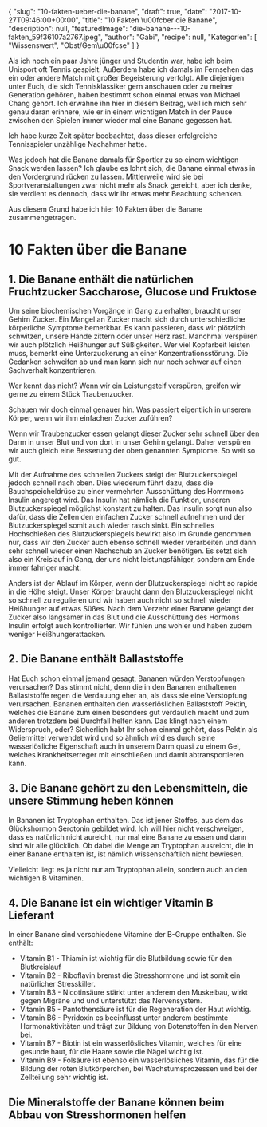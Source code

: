 {
    "slug": "10-fakten-ueber-die-banane",
    "draft": true,
    "date": "2017-10-27T09:46:00+00:00",
    "title": "10 Fakten \u00fcber die Banane",
    "description": null,
    "featuredImage": "die-banane---10-fakten_59f36107a2767.jpeg",
    "author": "Gabi",
    "recipe": null,
    "Kategorien": [
        "Wissenswert",
        "Obst\/Gem\u00fcse"
    ]
}

Als ich noch ein paar Jahre jünger und Studentin war, habe ich beim Unisport oft Tennis gespielt. Außerdem habe ich damals im Fernsehen das ein oder andere Match mit großer Begeisterung verfolgt. Alle diejenigen unter Euch, die sich Tennisklassiker gern anschauen oder zu meiner Generation gehören, haben bestimmt schon einmal etwas von Michael Chang gehört. Ich erwähne ihn hier in diesem Beitrag, weil ich mich sehr genau daran erinnere, wie er in einem wichtigen Match in der Pause zwischen den Spielen immer wieder mal eine Banane gegessen hat.

Ich habe kurze Zeit später beobachtet, dass dieser erfolgreiche Tennisspieler unzählige Nachahmer hatte.

Was jedoch hat die Banane damals für Sportler zu so einem wichtigen Snack werden lassen? Ich glaube es lohnt sich, die Banane einmal etwas in den Vordergrund rücken zu lassen. Mittlerweile wird sie bei Sportveranstaltungen zwar nicht mehr als Snack gereicht, aber ich denke, sie verdient es dennoch, dass wir ihr etwas mehr Beachtung schenken.

Aus diesem Grund habe ich hier 10 Fakten über die Banane zusammengetragen.

# 10 Fakten über die Banane

## 1. Die Banane enthält die natürlichen Fruchtzucker Saccharose, Glucose und Fruktose

Um seine biochemischen Vorgänge in Gang zu erhalten, braucht unser Gehirn Zucker. Ein Mangel an Zucker macht sich durch unterschiedliche körperliche Symptome bemerkbar. Es kann passieren, dass wir plötzlich schwitzen, unsere Hände zittern oder unser Herz rast. Manchmal verspüren wir auch plötzlich Heißhunger auf Süßigkeiten. Wer viel Kopfarbeit leisten muss, bemerkt eine Unterzuckerung an einer Konzentrationsstörung. Die Gedanken schweifen ab und man kann sich nur noch schwer auf einen Sachverhalt konzentrieren.

Wer kennt das nicht? Wenn wir ein Leistungsteif verspüren, greifen wir gerne zu einem Stück Traubenzucker.

Schauen wir doch einmal genauer hin. Was passiert eigentlich in unserem Körper, wenn wir ihm einfachen Zucker zuführen?

Wenn wir Traubenzucker essen gelangt dieser Zucker sehr schnell über den Darm in unser Blut und von dort in unser Gehirn gelangt. Daher verspüren wir auch gleich eine Besserung der oben genannten Symptome. So weit so gut.

Mit der Aufnahme des schnellen Zuckers steigt der Blutzuckerspiegel jedoch schnell nach oben. Dies wiederum führt dazu, dass die Bauchspeicheldrüse zu einer vermehrten Ausschüttung des Homrmons Insulin angeregt wird. Das Insulin hat nämlich die Funktion, unseren Blutzuckerspiegel möglichst konstant zu halten. Das Insulin sorgt nun also dafür, dass die Zellen den einfachen Zucker schnell aufnehmen und der Blutzuckerspiegel somit auch wieder rasch sinkt. Ein schnelles Hochschießen des Blutzuckerspiegels bewirkt also im Grunde genommen nur, dass wir den Zucker auch ebenso schnell wieder verarbeiten und dann sehr schnell wieder einen Nachschub an Zucker benötigen. Es setzt sich also ein Kreislauf in Gang, der uns nicht leistungsfähiger, sondern am Ende immer fahriger macht.

Anders ist der Ablauf im Körper, wenn der Blutzuckerspiegel nicht so rapide in die Höhe steigt. Unser Körper braucht dann den Blutzuckerspiegel nicht so schnell zu regulieren und wir haben auch nicht so schnell wieder Heißhunger auf etwas Süßes. Nach dem Verzehr einer Banane gelangt der Zucker also langsamer in das Blut und die Ausschüttung des Hormons Insulin erfolgt auch kontrollierter. Wir fühlen uns wohler und haben zudem weniger Heißhungerattacken.

## 2. Die Banane enthält Ballaststoffe

Hat Euch schon einmal jemand gesagt, Bananen würden Verstopfungen verursachen? Das stimmt nicht, denn die in den Bananen enthaltenen Ballaststoffe regen die Verdauung eher an, als dass sie eine Verstopfung verursachen. Bananen enthalten den wasserlöslichen Ballaststoff Pektin, welches die Banane zum einen besonders gut verdaulich macht und zum anderen trotzdem bei Durchfall helfen kann. Das klingt nach einem Widerspruch, oder? Sicherlich habt Ihr schon einmal gehört, dass Pektin als Geliermittel verwendet wird und so ähnlich wird es durch seine wasserlösliche Eigenschaft auch in unserem Darm quasi zu einem Gel, welches Krankheitserreger mit einschließen und damit abtransportieren kann.

## 3. Die Banane gehört zu den Lebensmitteln, die unsere Stimmung heben können

In Bananen ist Tryptophan enthalten. Das ist jener Stoffes, aus dem das Glückshormon Serotonin gebildet wird. Ich will hier nicht verschweigen, dass es natürlich nicht aureicht, nur mal eine Banane zu essen und dann sind wir alle glücklich. Ob dabei die Menge an Tryptophan ausreicht, die in einer Banane enthalten ist, ist nämlich wissenschaftlich nicht bewiesen.

Vielleicht liegt es ja nicht nur am Tryptophan allein, sondern auch an den wichtigen B Vitaminen.

## 4. Die Banane ist ein wichtiger Vitamin B Lieferant

In einer Banane sind verschiedene Vitamine der B-Gruppe enthalten. Sie enthält:

- Vitamin B1 - Thiamin ist wichtig für die Blutbildung sowie für den
Blutkreislauf
- Vitamin B2  - Riboflavin bremst die Stresshormone und ist somit ein	natürlicher Stresskiller.
- Vitamin B3 - Nicotinsäure stärkt unter anderem den Muskelbau, wirkt gegen Migräne und und unterstützt das Nervensystem.
- Vitamin B5 - Pantothensäure ist für die Regeneration der Haut wichtig.
- Vitamin B6 - Pyridoxin es beeinflusst unter anderem bestimmte Hormonaktivitäten und trägt zur Bildung von Botenstoffen in den Nerven bei.
- Vitamin B7 - Biotin ist ein wasserlösliches Vitamin, welches für eine gesunde haut, für die Haare sowie die Nägel wichtig ist.
- Vitamin B9 - Folsäure ist ebenso ein wasserlösliches Vitamin, das für die Bildung der roten Blutkörperchen, bei Wachstumsprozessen und bei der Zellteilung sehr wichtig ist.

## Die Mineralstoffe der Banane können beim Abbau von Stresshormonen helfen